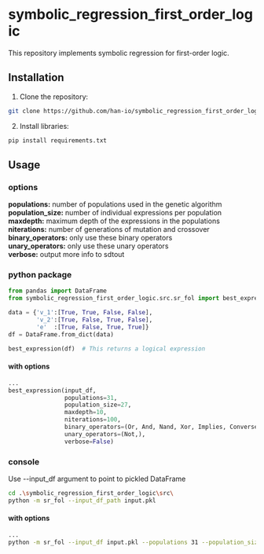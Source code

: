 # symbolic_regression_first_order_logic

This repository implements symbolic regression for first-order logic.

## Installation

1. Clone the repository:

```bash
git clone https://github.com/han-io/symbolic_regression_first_order_logic
```

2. Install libraries:

```bash
pip install requirements.txt
```

## Usage

### options
**populations:** number of populations used in the genetic algorithm  
**population_size:** number of individual expressions per population  
**maxdepth:** maximum depth of the expressions in the populations  
**niterations:** number of generations of mutation and crossover  
**binary_operators:** only use these binary operators  
**unary_operators:** only use these unary operators  
**verbose:** output more info to sdtout

### python package
```python
from pandas import DataFrame
from symbolic_regression_first_order_logic.src.sr_fol import best_expression, Not, Or, And, Nand, Xor, Implies, Converse

data = {'v_1':[True, True, False, False], 
        'v_2':[True, False, True, False],
        'e'  :[True, False, True, True]}
df = DataFrame.from_dict(data)

best_expression(df)  # This returns a logical expression
```
#### with options
```python
...
best_expression(input_df, 
                populations=31, 
                population_size=27, 
                maxdepth=10, 
                niterations=100,
                binary_operators=(Or, And, Nand, Xor, Implies, Converse),
                unary_operators=(Not,),
                verbose=False)
```
### console
Use --input_df argument to point to pickled DataFrame
```bash
cd .\symbolic_regression_first_order_logic\src\
python -m sr_fol --input_df_path input.pkl
```
#### with options
```bash
...
python -m sr_fol --input_df input.pkl --populations 31 --population_size 27 --maxdepth 10 --niteration 100 --binary_operators all_or_and_nand_xor_implies_converse --unary_operators all_not --verbose
```
